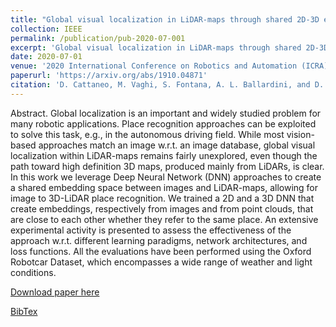 ```yaml
---
title: "Global visual localization in LiDAR-maps through shared 2D-3D embedding space"
collection: IEEE
permalink: /publication/pub-2020-07-001
excerpt: 'Global visual localization in LiDAR-maps through shared 2D-3D embedding space'
date: 2020-07-01
venue: '2020 International Conference on Robotics and Automation (ICRA)'
paperurl: 'https://arxiv.org/abs/1910.04871'
citation: 'D. Cattaneo, M. Vaghi, S. Fontana, A. L. Ballardini, and D. G. Sorrenti. “Global visual localization in LiDAR-maps through shared 2D-3D embedding space”. In: IEEE International Conference on Robotics and Automation (ICRA). 2020. Accepted'
---
```

Abstract. Global localization is an important and widely studied problem for many robotic applications. Place recognition approaches can be exploited to solve this task, e.g., in the autonomous driving field. While most vision-based approaches match an image w.r.t. an image database, global visual localization within LiDAR-maps remains fairly unexplored, even though the path toward high definition 3D maps, produced mainly from LiDARs, is clear. In this work we leverage Deep Neural Network (DNN) approaches to create a shared embedding space between images and LiDAR-maps, allowing for image to 3D-LiDAR place recognition. We trained a 2D and a 3D DNN that create embeddings, respectively from images and from point clouds, that are close to each other whether they refer to the same place. An extensive experimental activity is presented to assess the effectiveness of the approach w.r.t. different learning paradigms, network architectures, and loss functions. All the evaluations have been performed using the Oxford Robotcar Dataset, which encompasses a wide range of weather and light conditions.

[Download paper here](https://arxiv.org/abs/1910.04871)

[BibTex](https://github.com/cattaneod/cattaneod.github.io/blob/master/files/pub-2020-07-001.bib)
